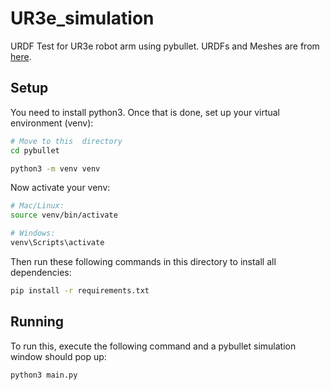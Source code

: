 # UR3e_simulation
URDF Test for UR3e robot arm using pybullet. URDFs and Meshes are from [here](https://github.com/Daniella1/urdf_files_dataset/blob/main/urdf_files/ros-industrial/xacro_generated/universal_robots/ur_description/urdf/ur3e.urdf).

## Setup

You need to install python3. Once that is done, set up your virtual environment (venv):

```bash
# Move to this  directory
cd pybullet

python3 -m venv venv
```

Now activate your venv:

```bash
# Mac/Linux:
source venv/bin/activate

# Windows:
venv\Scripts\activate
```

Then run these following commands in this directory to install all dependencies:

```bash
pip install -r requirements.txt
```

## Running

To run this, execute the following command and a pybullet simulation window should pop up:
```bash
python3 main.py
```
